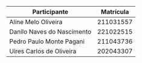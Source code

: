 


| Participante               | Matrícula |
|----------------------------|-----------|
| Aline Melo Oliveira        | 211031557 |
| Danilo Naves do Nascimento | 221022515 |
| Pedro Paulo Monte Pagani   | 211043736 |
| Uires Carlos de Oliveira   | 202043307 |